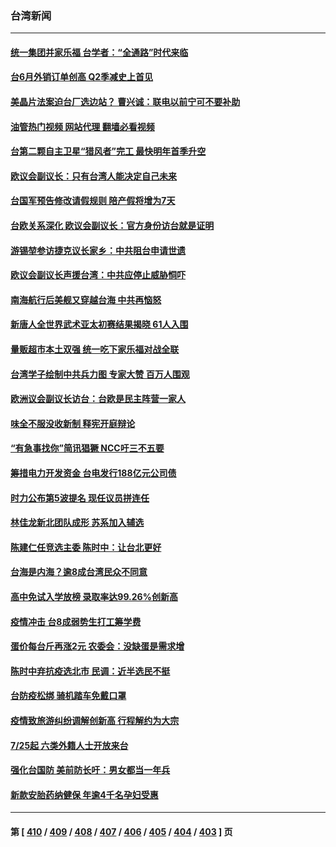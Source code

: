 ### 台湾新闻
---
#### [统一集团并家乐福 台学者：“全通路”时代来临](../../pages/ncid1349361/n13785298.md?07210045) 
#### [台6月外销订单创高 Q2季减史上首见](../../pages/ncid1349361/n13785302.md?07210045) 
#### [美晶片法案迫台厂选边站？ 曹兴诚：联电以前宁可不要补助](../../pages/ncid1349361/n13785304.md?07210045) 
#### [油管热门视频 网站代理 翻墙必看视频](http://209.222.30.114:81/youtube.html?07210045)
#### [台第二颗自主卫星“猎风者”完工 最快明年首季升空](../../pages/ncid1349361/n13785308.md?07210045) 
#### [欧议会副议长：只有台湾人能决定自己未来](../../pages/ncid1349361/n13785311.md?07210045) 
#### [台国军预告修改请假规则 陪产假将增为7天](../../pages/ncid1349361/n13785294.md?07210045) 
#### [台欧关系深化 欧议会副议长：官方身份访台就是证明](../../pages/ncid1349361/n13785272.md?07210045) 
#### [游锡堃参访捷克议长家乡：中共阻台申请世遗](../../pages/ncid1349361/n13785163.md?07210045) 
#### [欧议会副议长声援台湾：中共应停止威胁恫吓](../../pages/ncid1349361/n13785107.md?07210045) 
#### [南海航行后美舰又穿越台海 中共再恼怒](../../pages/ncid1349361/n13784908.md?07210045) 
#### [新唐人全世界武术亚太初赛结果揭晓 61人入围](../../pages/ncid1349361/n13783989.md?07210045) 
#### [量贩超市本土双强 统一吃下家乐福对战全联](../../pages/ncid1349361/n13784878.md?07210045) 
#### [台湾学子绘制中共兵力图 专家大赞 百万人围观](../../pages/ncid1349361/n13784484.md?07210045) 
#### [欧洲议会副议长访台：台欧是民主阵营一家人](../../pages/ncid1349361/n13784481.md?07210045) 
#### [味全不服没收新制 释宪开庭辩论](../../pages/ncid1349361/n13784601.md?07210045) 
#### [“有急事找你”简讯猖獗 NCC吁三不五要](../../pages/ncid1349361/n13784605.md?07210045) 
#### [筹措电力开发资金 台电发行188亿元公司债](../../pages/ncid1349361/n13784607.md?07210045) 
#### [时力公布第5波提名 现任议员拼连任](../../pages/ncid1349361/n13784608.md?07210045) 
#### [林佳龙新北团队成形 苏系加入辅选](../../pages/ncid1349361/n13784609.md?07210045) 
#### [陈建仁任竞选主委 陈时中：让台北更好](../../pages/ncid1349361/n13784611.md?07210045) 
#### [台海是内海？逾8成台湾民众不同意](../../pages/ncid1349361/n13784618.md?07210045) 
#### [高中免试入学放榜 录取率达99.26%创新高](../../pages/ncid1349361/n13784620.md?07210045) 
#### [疫情冲击 台8成弱势生打工筹学费](../../pages/ncid1349361/n13784613.md?07210045) 
#### [蛋价每台斤再涨2元 农委会：没缺蛋是需求增](../../pages/ncid1349361/n13784603.md?07210045) 
#### [陈时中弃抗疫选北市 民调：近半选民不挺](../../pages/ncid1349361/n13784602.md?07210045) 
#### [台防疫松绑 骑机踏车免戴口罩](../../pages/ncid1349361/n13784580.md?07210045) 
#### [疫情致旅游纠纷调解创新高 行程解约为大宗](../../pages/ncid1349361/n13784583.md?07210045) 
#### [7/25起 六类外籍人士开放来台](../../pages/ncid1349361/n13784578.md?07210045) 
#### [强化台国防 美前防长吁：男女都当一年兵](../../pages/ncid1349361/n13784575.md?07210045) 
#### [新款安胎药纳健保 年逾4千名孕妇受惠](../../pages/ncid1349361/n13784586.md?07210045) 

---
#### 第 [ [410](./410.md?07210045) / [409](./409.md?07210045) / [408](./408.md?07210045) / [407](./407.md?07210045) / [406](./406.md?07210045) / [405](./405.md?07210045) / [404](./404.md?07210045) / [403](./403.md?07210045) ] 页
